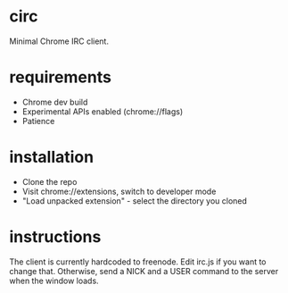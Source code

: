 circ
====

Minimal Chrome IRC client.

requirements
====
* Chrome dev build
* Experimental APIs enabled (chrome://flags)
* Patience

installation
====
* Clone the repo
* Visit chrome://extensions, switch to developer mode
* "Load unpacked extension" - select the directory you cloned

instructions
====
The client is currently hardcoded to freenode. Edit irc.js if you want to change that. Otherwise, send a NICK and a USER command to the server when the window loads.
